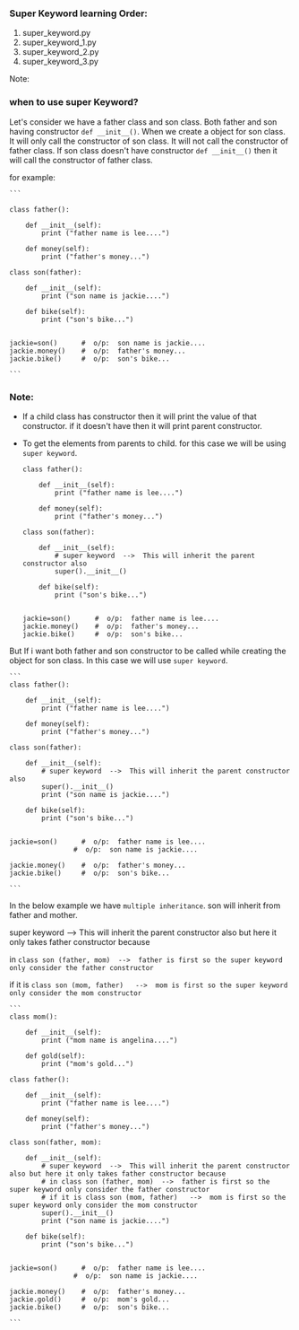 ### Super Keyword learning Order:

1. super_keyword.py
2. super_keyword_1.py
3. super_keyword_2.py
4. super_keyword_3.py


Note:

### when to use super Keyword?

Let's consider we have a father class and son class. Both father and son having constructor `def __init__()`. When we create a object for son class.
It will only call the constructor of son class. It will not call the constructor of father class.
If son class doesn't have constructor `def __init__()` then it will call the constructor of father class.

for example:

    ```
    
    class father():

        def __init__(self):
            print ("father name is lee....")
        
        def money(self):
            print ("father's money...")

    class son(father):

        def __init__(self):
            print ("son name is jackie....")
        
        def bike(self):
            print ("son's bike...")


    jackie=son()      #  o/p:  son name is jackie....
    jackie.money()    #  o/p:  father's money...
    jackie.bike()     #  o/p:  son's bike...

    ```
### Note:

* If a child class has constructor then it will print the value of that constructor. if it doesn't have then it will print parent constructor.
* To get the elements from parents to child. for this case we will be using `super keyword`.

    ```
    class father():

        def __init__(self):
            print ("father name is lee....")
        
        def money(self):
            print ("father's money...")

    class son(father):

        def __init__(self):
            # super keyword  -->  This will inherit the parent constructor also
            super().__init__()
        
        def bike(self):
            print ("son's bike...")


    jackie=son()      #  o/p:  father name is lee....
    jackie.money()    #  o/p:  father's money...
    jackie.bike()     #  o/p:  son's bike...

    ```

But If i want both father and son constructor to be called while creating the object for son class. In this case we will use `super keyword`.

    ```
    class father():

        def __init__(self):
            print ("father name is lee....")
        
        def money(self):
            print ("father's money...")

    class son(father):

        def __init__(self):
            # super keyword  -->  This will inherit the parent constructor also
            super().__init__()
            print ("son name is jackie....")
        
        def bike(self):
            print ("son's bike...")


    jackie=son()      #  o/p:  father name is lee....
                    #  o/p:  son name is jackie....

    jackie.money()    #  o/p:  father's money...
    jackie.bike()     #  o/p:  son's bike...

    ```

In the below example we have `multiple inheritance`. son will inherit from father and mother. 

super keyword  -->  This will inherit the parent constructor also but here it only takes father constructor because 

in `class son (father, mom)  -->  father is first so the super keyword only consider the father constructor`

if it is `class son (mom, father)   -->  mom is first so the super keyword only consider the mom constructor`

    ```
    class mom():

        def __init__(self):
            print ("mom name is angelina....")
        
        def gold(self):
            print ("mom's gold...")

    class father():

        def __init__(self):
            print ("father name is lee....")
        
        def money(self):
            print ("father's money...")

    class son(father, mom):      

        def __init__(self):
            # super keyword  -->  This will inherit the parent constructor also but here it only takes father constructor because 
            # in class son (father, mom)  -->  father is first so the super keyword only consider the father constructor
            # if it is class son (mom, father)   -->  mom is first so the super keyword only consider the mom constructor
            super().__init__()
            print ("son name is jackie....")
        
        def bike(self):
            print ("son's bike...")


    jackie=son()      #  o/p:  father name is lee....
                    #  o/p:  son name is jackie....

    jackie.money()    #  o/p:  father's money...
    jackie.gold()     #  o/p:  mom's gold...
    jackie.bike()     #  o/p:  son's bike...

    ```

